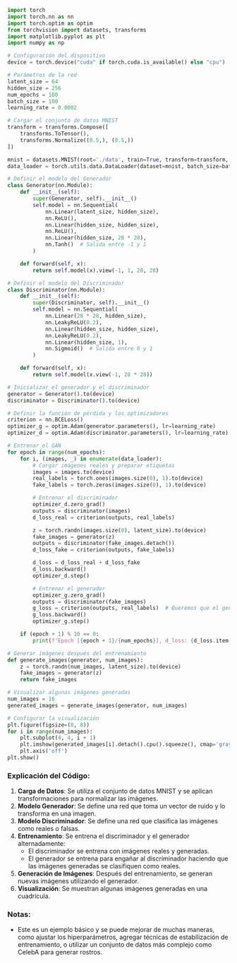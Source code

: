 ```python
import torch
import torch.nn as nn
import torch.optim as optim
from torchvision import datasets, transforms
import matplotlib.pyplot as plt
import numpy as np

# Configuración del dispositivo
device = torch.device("cuda" if torch.cuda.is_available() else "cpu")

# Parámetros de la red
latent_size = 64
hidden_size = 256
num_epochs = 100
batch_size = 100
learning_rate = 0.0002

# Cargar el conjunto de datos MNIST
transform = transforms.Compose([
    transforms.ToTensor(),
    transforms.Normalize((0.5,), (0.5,))
])

mnist = datasets.MNIST(root='./data', train=True, transform=transform, download=True)
data_loader = torch.utils.data.DataLoader(dataset=mnist, batch_size=batch_size, shuffle=True)

# Definir el modelo del Generador
class Generator(nn.Module):
    def __init__(self):
        super(Generator, self).__init__()
        self.model = nn.Sequential(
            nn.Linear(latent_size, hidden_size),
            nn.ReLU(),
            nn.Linear(hidden_size, hidden_size),
            nn.ReLU(),
            nn.Linear(hidden_size, 28 * 28),
            nn.Tanh()  # Salida entre -1 y 1
        )

    def forward(self, x):
        return self.model(x).view(-1, 1, 28, 28)

# Definir el modelo del Discriminador
class Discriminator(nn.Module):
    def __init__(self):
        super(Discriminator, self).__init__()
        self.model = nn.Sequential(
            nn.Linear(28 * 28, hidden_size),
            nn.LeakyReLU(0.2),
            nn.Linear(hidden_size, hidden_size),
            nn.LeakyReLU(0.2),
            nn.Linear(hidden_size, 1),
            nn.Sigmoid()  # Salida entre 0 y 1
        )

    def forward(self, x):
        return self.model(x.view(-1, 28 * 28))

# Inicializar el generador y el discriminador
generator = Generator().to(device)
discriminator = Discriminator().to(device)

# Definir la función de pérdida y los optimizadores
criterion = nn.BCELoss()
optimizer_g = optim.Adam(generator.parameters(), lr=learning_rate)
optimizer_d = optim.Adam(discriminator.parameters(), lr=learning_rate)

# Entrenar el GAN
for epoch in range(num_epochs):
    for i, (images, _) in enumerate(data_loader):
        # Cargar imágenes reales y preparar etiquetas
        images = images.to(device)
        real_labels = torch.ones(images.size(0), 1).to(device)
        fake_labels = torch.zeros(images.size(0), 1).to(device)

        # Entrenar el discriminador
        optimizer_d.zero_grad()
        outputs = discriminator(images)
        d_loss_real = criterion(outputs, real_labels)

        z = torch.randn(images.size(0), latent_size).to(device)
        fake_images = generator(z)
        outputs = discriminator(fake_images.detach())
        d_loss_fake = criterion(outputs, fake_labels)

        d_loss = d_loss_real + d_loss_fake
        d_loss.backward()
        optimizer_d.step()

        # Entrenar el generador
        optimizer_g.zero_grad()
        outputs = discriminator(fake_images)
        g_loss = criterion(outputs, real_labels)  # Queremos que el generador produzca imágenes reales
        g_loss.backward()
        optimizer_g.step()

    if (epoch + 1) % 10 == 0:
        print(f'Epoch [{epoch + 1}/{num_epochs}], d_loss: {d_loss.item():.4f}, g_loss: {g_loss.item():.4f}')

# Generar imágenes después del entrenamiento
def generate_images(generator, num_images):
    z = torch.randn(num_images, latent_size).to(device)
    fake_images = generator(z)
    return fake_images

# Visualizar algunas imágenes generadas
num_images = 16
generated_images = generate_images(generator, num_images)

# Configurar la visualización
plt.figure(figsize=(8, 8))
for i in range(num_images):
    plt.subplot(4, 4, i + 1)
    plt.imshow(generated_images[i].detach().cpu().squeeze(), cmap='gray')
    plt.axis('off')
plt.show()
```

### Explicación del Código:

1. **Carga de Datos**: Se utiliza el conjunto de datos MNIST y se aplican transformaciones para normalizar las imágenes.
2. **Modelo Generador**: Se define una red que toma un vector de ruido y lo transforma en una imagen.
3. **Modelo Discriminador**: Se define una red que clasifica las imágenes como reales o falsas.
4. **Entrenamiento**: Se entrena el discriminador y el generador alternadamente:
   - El discriminador se entrena con imágenes reales y generadas.
   - El generador se entrena para engañar al discriminador haciendo que las imágenes generadas se clasifiquen como reales.
5. **Generación de Imágenes**: Después del entrenamiento, se generan nuevas imágenes utilizando el generador.
6. **Visualización**: Se muestran algunas imágenes generadas en una cuadrícula.

### Notas:
- Este es un ejemplo básico y se puede mejorar de muchas maneras, como ajustar los hiperparámetros, agregar técnicas de estabilización de entrenamiento, o utilizar un conjunto de datos más complejo como CelebA para generar rostros.